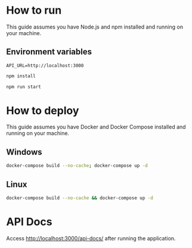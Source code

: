 # How to run

This guide assumes you have Node.js and npm installed and running on your machine.

## Environment variables

```apacheconf
API_URL=http://localhost:3000
```

```bash
npm install
```

```bash
npm run start
```

# How to deploy

This guide assumes you have Docker and Docker Compose installed and running on your machine.

## Windows

```bash
docker-compose build --no-cache; docker-compose up -d
```

## Linux

```bash
docker-compose build --no-cache && docker-compose up -d
```

# API Docs

Access [http://localhost:3000/api-docs/](http://localhost:3000/api-docs/) after running the application.